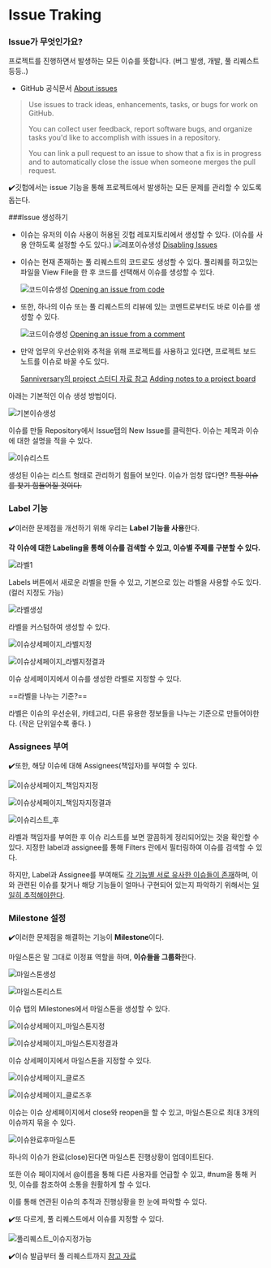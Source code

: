 # Issue Traking

### Issue가 무엇인가요?

프로젝트를 진행하면서 발생하는 모든 이슈를 뜻합니다.
(버그 발생, 개발, 풀 리퀘스트 등등..)



* GitHub 공식문서 [About issues](https://help.github.com/en/github/managing-your-work-on-github/about-issues)

> Use issues to track ideas, enhancements, tasks, or bugs for work on GitHub.
>
> You can collect user feedback, report software bugs, and organize tasks you'd like to accomplish with issues in a repository.
>
> You can link a pull request to an issue to show that a fix is in progress and to automatically close the issue when someone merges the pull request.



✔️깃헙에서는 issue 기능을 통해 프로젝트에서 발생하는 모든 문제를 관리할 수 있도록 돕는다. 



###Issue 생성하기

* 이슈는 유저의 이슈 사용이 허용된 깃헙 레포지토리에서 생성할 수 있다. (이슈를 사용 안하도록 설정할 수도 있다.)
  ![레포이슈생성](./Github-Issues-Imgs/레포이슈생성.png)
  [Disabling Issues](https://help.github.com/en/github/managing-your-work-on-github/disabling-issues)

* 이슈는 현재 존재하는 풀 리퀘스트의 코드로도 생성할 수 있다.
  풀리퀘를 하고있는 파일을 View File을 한 후 코드를 선택해서 이슈를 생성할 수 있다.

  ![코드이슈생성](./Github-Issues-Imgs/코드이슈생성.png)
  [Opening an issue from code](https://help.github.com/en/github/managing-your-work-on-github/opening-an-issue-from-code)

* 또한, 하나의 이슈 또는 풀 리퀘스트의 리뷰에 있는 코멘트로부터도 바로 이슈를 생성할 수 있다.

  ![코드이슈생성](./Github-Issues-Imgs/코멘트이슈생성.png)
  [Opening an issue from a comment](https://help.github.com/en/github/managing-your-work-on-github/opening-an-issue-from-a-comment)

* 만약 업무의 우선순위와 추적을 위해 프로젝트를 사용하고 있다면, 프로젝트 보드 노트를 이슈로 바꿀 수도 있다.

  [5anniversary의 project  스터디 자료 참고](https://github.com/soogoon/Github-Cookbook/blob/master/About-Git-Project.md)
  [Adding notes to a project board](https://help.github.com/en/github/managing-your-work-on-github/adding-notes-to-a-project-board#converting-a-note-to-an-issue)



아래는 기본적인 이슈 생성 방법이다.

![기본이슈생성](./Github-Issues-Imgs/기본이슈생성.png)

이슈를 만들 Repository에서 Issue탭의 New Issue를 클릭한다.
이슈는 제목과 이슈에 대한 설명을 적을 수 있다.



![이슈리스트](./Github-Issues-Imgs/이슈리스트.png)

생성된 이슈는 리스트 형태로 관리하기 힘들어 보인다. 
이슈가 엄청 많다면? ~~특정 이슈를 찾기 힘들어질 것이다.~~



### Label 기능

✔️이러한 문제점을 개선하기 위해 우리는 **Label 기능을 사용**한다. 

**각 이슈에 대한 Labeling을 통해 이슈를 검색할 수 있고, 이슈별 주제를 구분할 수 있다.**

![라벨1](./Github-Issues-Imgs/라벨1.png)

Labels 버튼에서 새로운 라벨을 만들 수 있고, 기본으로 있는 라벨을 사용할 수도 있다. (컬러 지정도 가능)



![라벨생성](./Github-Issues-Imgs/라벨생성.png)

라벨을 커스텀하여 생성할 수 있다.



![이슈상세페이지_라벨지정](./Github-Issues-Imgs/이슈상세페이지_라벨지정.png)

![이슈상세페이지_라벨지정결과](./Github-Issues-Imgs/이슈상세페이지_라벨지정결과.png)

이슈 상세페이지에서 이슈를 생성한 라벨로 지정할 수 있다.

==라벨을 나누는 기준?==

라벨은 이슈의 우선순위, 카테고리, 다른 유용한 정보들을 나누는 기준으로 만들어야한다.
(작은 단위일수록 좋다. )



### Assignees 부여

✔️또한, 해당 이슈에 대해 Assignees(책임자)를 부여할 수 있다.

![이슈상세페이지_책임자지정](./Github-Issues-Imgs/이슈상세페이지_책임자지정.png)

![이슈상세페이지_책임자지정결과](./Github-Issues-Imgs/이슈상세페이지_책임자지정결과.png)



![이슈리스트_후](./Github-Issues-Imgs/이슈리스트_후.png)

라벨과 책임자를 부여한 후 이슈 리스트를 보면 깔끔하게 정리되어있는 것을 확인할 수 있다.
지정한 label과 assignee를 통해 Filters 란에서 필터링하여 이슈를 검색할 수 있다.



하지만, Label과 Assignee를 부여해도 <u>각 기능별 서로 유사한 이슈들이 존재</u>하며, 이와 관련된 이슈를 찾거나 해당 기능들이 얼마나 구현되어 있는지 파악하기 위해서는 <u>일일히 추적해야한다</u>.



### Milestone 설정

✔️이러한 문제점을 해결하는 기능이 **Milestone**이다. 

마일스톤은 말 그대로 이정표 역할을 하며, **이슈들을 그룹화**한다.

![마일스톤생성](./Github-Issues-Imgs/마일스톤생성.png)

![마일스톤리스트](./Github-Issues-Imgs/마일스톤리스트.png)

이슈 탭의 Milestones에서 마일스톤을 생성할 수 있다.



![이슈상세페이지_마일스톤지정](./Github-Issues-Imgs/이슈상세페이지_마일스톤지정.png)

![이슈상세페이지_마일스톤지정결과](./Github-Issues-Imgs/이슈상세페이지_마일스톤지정결과.png)

이슈 상세페이지에서 마일스톤을 지정할 수 있다.



![이슈상세페이지_클로즈](./Github-Issues-Imgs/이슈상세페이지_클로즈.png)

![이슈상세페이지_클로즈후](./Github-Issues-Imgs/이슈상세페이지_클로즈후.png)

이슈는 이슈 상세페이지에서 close와 reopen을 할 수 있고, 마일스톤으로 최대 3개의 이슈까지 묶을 수 있다.



![이슈완료후마일스톤](./Github-Issues-Imgs/이슈완료후마일스톤.png)

하나의 이슈가 완료(close)된다면 마일스톤 진행상황이 업데이트된다.

또한 이슈 페이지에서 @이름을 통해 다른 사용자를 언급할 수 있고, #num을 통해 커밋, 이슈를 참조하여 소통을 원활하게 할 수 있다.

이를 통해 연관된 이슈의 추적과 진행상황을 한 눈에 파악할 수 있다.



✔️또 다르게, 풀 리퀘스트에서 이슈를 지정할 수 있다.

![풀리퀘스트_이슈지정가능](./Github-Issues-Imgs/풀리퀘스트_이슈지정가능.png)



✔️이슈 발급부터 풀 리퀘스트까지 [참고 자료](https://www.popit.kr/github로-프로젝트-관리하기-part1-이슈-발급-부터-코드리뷰까/)